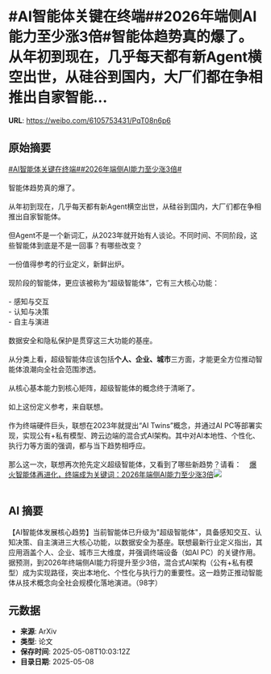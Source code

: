 # #AI智能体关键在终端##2026年端侧AI能力至少涨3倍#智能体趋势真的爆了。从年初到现在，几乎每天都有新Agent横空出世，从硅谷到国内，大厂们都在争相推出自家智能...

**URL**: https://weibo.com/6105753431/PqT08n6p6

## 原始摘要

<a href="https://m.weibo.cn/search?containerid=231522type%3D1%26t%3D10%26q%3D%23AI%E6%99%BA%E8%83%BD%E4%BD%93%E5%85%B3%E9%94%AE%E5%9C%A8%E7%BB%88%E7%AB%AF%23&amp;extparam=%23AI%E6%99%BA%E8%83%BD%E4%BD%93%E5%85%B3%E9%94%AE%E5%9C%A8%E7%BB%88%E7%AB%AF%23" data-hide=""><span class="surl-text">#AI智能体关键在终端#</span></a><a href="https://m.weibo.cn/search?containerid=231522type%3D1%26t%3D10%26q%3D%232026%E5%B9%B4%E7%AB%AF%E4%BE%A7AI%E8%83%BD%E5%8A%9B%E8%87%B3%E5%B0%91%E6%B6%A83%E5%80%8D%23&amp;extparam=%232026%E5%B9%B4%E7%AB%AF%E4%BE%A7AI%E8%83%BD%E5%8A%9B%E8%87%B3%E5%B0%91%E6%B6%A83%E5%80%8D%23" data-hide=""><span class="surl-text">#2026年端侧AI能力至少涨3倍#</span></a><br><br>智能体趋势真的爆了。<br><br>从年初到现在，几乎每天都有新Agent横空出世，从硅谷到国内，大厂们都在争相推出自家智能体。<br><br>但Agent不是一个新词汇，从2023年就开始有人谈论。不同时间、不同阶段，这些智能体到底是不是一回事？有哪些改变？<br><br>一份值得参考的行业定义，新鲜出炉。<br><br>现阶段的智能体，更应该被称为“超级智能体”，它有三大核心功能：<br><br>- 感知与交互<br>- 认知与决策<br>- 自主与演进<br><br>数据安全和隐私保护是贯穿这三大功能的基座。<br><br>从分类上看，超级智能体应该包括**个人、企业、城市**三方面，才能更全方位推动智能体浪潮向全社会范围渗透。<br><br>从核心基本能力到核心矩阵，超级智能体的概念终于清晰了。<br><br>如上这份定义参考，来自联想。<br><br>作为终端硬件巨头，联想在2023年就提出“AI Twins”概念，并通过AI PC等部署实现，实现公有+私有模型、跨云边端的混合式AI架构。其中对AI本地性、个性化、执行力等方面的强调，都与当下趋势相呼应。<br><br>那么这一次，联想再次抢先定义超级智能体，又看到了哪些新趋势？请看：<a href="https://weibo.cn/sinaurl?u=https%3A%2F%2Fmp.weixin.qq.com%2Fs%2FdWz3PXlAL7xzV9BjeZ_DRw" data-hide=""><span class="url-icon"><img style="width: 1rem;height: 1rem" src="https://h5.sinaimg.cn/upload/2015/09/25/3/timeline_card_small_web_default.png" referrerpolicy="no-referrer"></span><span class="surl-text">爆火智能体再进化，终端成为关键词：2026年端侧AI能力至少涨3倍</span></a><img style="" src="https://tvax2.sinaimg.cn/large/006Fd7o3gy1i187gduh9mj30so0k01d1.jpg" referrerpolicy="no-referrer"><br><br>

## AI 摘要

【AI智能体发展核心趋势】当前智能体已升级为"超级智能体"，具备感知交互、认知决策、自主演进三大核心功能，以数据安全为基座。联想最新行业定义指出，其应用涵盖个人、企业、城市三大维度，并强调终端设备（如AI PC）的关键作用。据预测，到2026年终端侧AI能力将提升至少3倍，混合式AI架构（公有+私有模型）成为实现路径，突出本地化、个性化与执行力的重要性。这一趋势正推动智能体从技术概念向全社会规模化落地演进。（98字）

## 元数据

- **来源**: ArXiv
- **类型**: 论文
- **保存时间**: 2025-05-08T10:03:12Z
- **目录日期**: 2025-05-08
